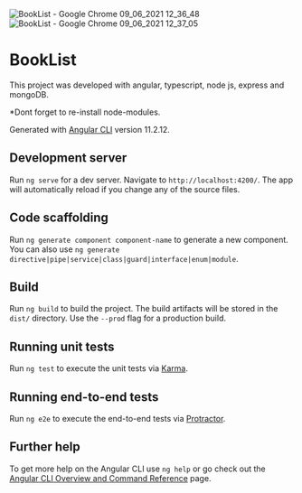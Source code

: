 
![BookList - Google Chrome 09_06_2021 12_36_48](https://user-images.githubusercontent.com/61916187/121331384-7dff8900-c91f-11eb-8e75-e62dce7e577d.png)
![BookList - Google Chrome 09_06_2021 12_37_05](https://user-images.githubusercontent.com/61916187/121331405-822ba680-c91f-11eb-90fb-e20a1bd1d4a3.png)
# BookList

This project was developed with angular, typescript, node js, express and mongoDB.

*Dont forget to re-install node-modules.

Generated with [Angular CLI](https://github.com/angular/angular-cli) version 11.2.12.

## Development server

Run `ng serve` for a dev server. Navigate to `http://localhost:4200/`. The app will automatically reload if you change any of the source files.

## Code scaffolding

Run `ng generate component component-name` to generate a new component. You can also use `ng generate directive|pipe|service|class|guard|interface|enum|module`.

## Build

Run `ng build` to build the project. The build artifacts will be stored in the `dist/` directory. Use the `--prod` flag for a production build.

## Running unit tests

Run `ng test` to execute the unit tests via [Karma](https://karma-runner.github.io).

## Running end-to-end tests

Run `ng e2e` to execute the end-to-end tests via [Protractor](http://www.protractortest.org/).

## Further help

To get more help on the Angular CLI use `ng help` or go check out the [Angular CLI Overview and Command Reference](https://angular.io/cli) page.

